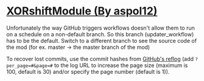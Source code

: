 # [XORshiftModule (By aspol12)](https://github.com/aspol12/XORshiftModule)

Unfortunately the way GitHub triggers workflows doesn't allow them to run on a schedule on a non-default branch. So this branch (updater_workflow) has to be the default. Switch to a different branch to see the source code of the mod (for ex. master -> the master branch of the mod)

To recover lost commits, use the commit hashes from [GitHub's reflog](https://api.github.com/repos/KtaneModules/XORshiftModule-aspol12/events) (add `?per_page=#&page=#` to the log URL to increase the page size (maximum is 100, default is 30) and/or specify the page number (default is 1)).
